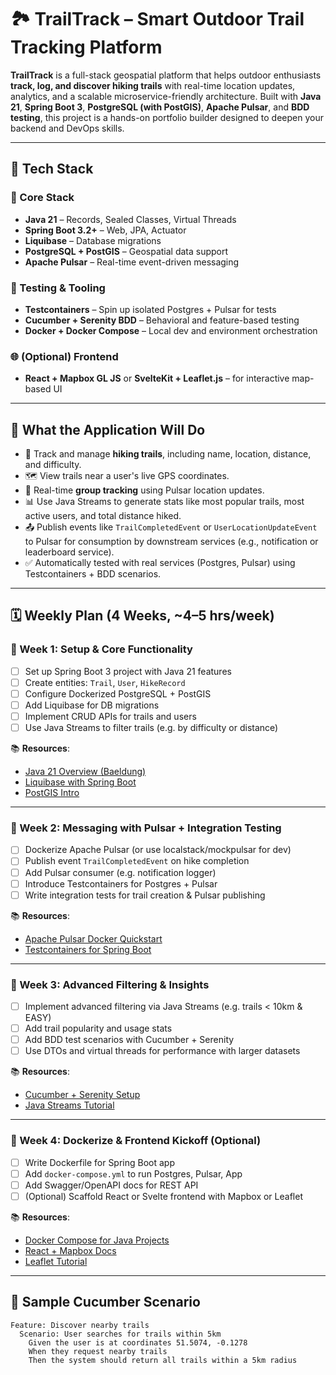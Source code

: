 # 🏞️ TrailTrack – Smart Outdoor Trail Tracking Platform

**TrailTrack** is a full-stack geospatial platform that helps outdoor enthusiasts **track, log, and discover hiking trails** with real-time location updates, analytics, and a scalable microservice-friendly architecture. Built with **Java 21**, **Spring Boot 3**, **PostgreSQL (with PostGIS)**, **Apache Pulsar**, and **BDD testing**, this project is a hands-on portfolio builder designed to deepen your backend and DevOps skills.

---

## 🔧 Tech Stack

### 🧠 Core Stack
- **Java 21** – Records, Sealed Classes, Virtual Threads
- **Spring Boot 3.2+** – Web, JPA, Actuator
- **Liquibase** – Database migrations
- **PostgreSQL + PostGIS** – Geospatial data support
- **Apache Pulsar** – Real-time event-driven messaging

### 🧪 Testing & Tooling
- **Testcontainers** – Spin up isolated Postgres + Pulsar for tests
- **Cucumber + Serenity BDD** – Behavioral and feature-based testing
- **Docker + Docker Compose** – Local dev and environment orchestration

### 🌐 (Optional) Frontend
- **React + Mapbox GL JS** or **SvelteKit + Leaflet.js** – for interactive map-based UI

---

## 📖 What the Application Will Do

- 🚶 Track and manage **hiking trails**, including name, location, distance, and difficulty.
- 🗺️ View trails near a user's live GPS coordinates.
- 🧭 Real-time **group tracking** using Pulsar location updates.
- 📊 Use Java Streams to generate stats like most popular trails, most active users, and total distance hiked.
- 📤 Publish events like `TrailCompletedEvent` or `UserLocationUpdateEvent` to Pulsar for consumption by downstream services (e.g., notification or leaderboard service).
- ✅ Automatically tested with real services (Postgres, Pulsar) using Testcontainers + BDD scenarios.

---

## 🗓️ Weekly Plan (4 Weeks, ~4–5 hrs/week)

### 📌 Week 1: Setup & Core Functionality
- [ ] Set up Spring Boot 3 project with Java 21 features
- [ ] Create entities: `Trail`, `User`, `HikeRecord`
- [ ] Configure Dockerized PostgreSQL + PostGIS
- [ ] Add Liquibase for DB migrations
- [ ] Implement CRUD APIs for trails and users
- [ ] Use Java Streams to filter trails (e.g. by difficulty or distance)

📚 **Resources**:
- [Java 21 Overview (Baeldung)](https://www.baeldung.com/java-21-new-features)
- [Liquibase with Spring Boot](https://www.liquibase.org/blog/springboot-liquibase)
- [PostGIS Intro](https://postgis.net/workshops/postgis-intro/)

---

### 📌 Week 2: Messaging with Pulsar + Integration Testing
- [ ] Dockerize Apache Pulsar (or use localstack/mockpulsar for dev)
- [ ] Publish event `TrailCompletedEvent` on hike completion
- [ ] Add Pulsar consumer (e.g. notification logger)
- [ ] Introduce Testcontainers for Postgres + Pulsar
- [ ] Write integration tests for trail creation & Pulsar publishing

📚 **Resources**:
- [Apache Pulsar Docker Quickstart](https://pulsar.apache.org/docs/next/getting-started-docker/)
- [Testcontainers for Spring Boot](https://www.testcontainers.org/modules/databases/postgres/)

---

### 📌 Week 3: Advanced Filtering & Insights
- [ ] Implement advanced filtering via Java Streams (e.g. trails < 10km & EASY)
- [ ] Add trail popularity and usage stats
- [ ] Add BDD test scenarios with Cucumber + Serenity
- [ ] Use DTOs and virtual threads for performance with larger datasets

📚 **Resources**:
- [Cucumber + Serenity Setup](https://serenity-bdd.github.io/docs/)
- [Java Streams Tutorial](https://www.baeldung.com/java-8-streams)

---

### 📌 Week 4: Dockerize & Frontend Kickoff (Optional)
- [ ] Write Dockerfile for Spring Boot app
- [ ] Add `docker-compose.yml` to run Postgres, Pulsar, App
- [ ] Add Swagger/OpenAPI docs for REST API
- [ ] (Optional) Scaffold React or Svelte frontend with Mapbox or Leaflet

📚 **Resources**:
- [Docker Compose for Java Projects](https://www.baeldung.com/docker-compose-for-spring-boot)
- [React + Mapbox Docs](https://docs.mapbox.com/help/tutorials/use-mapbox-gl-js-with-react/)
- [Leaflet Tutorial](https://leafletjs.com/examples/quick-start/)

---

## 🧪 Sample Cucumber Scenario

```gherkin
Feature: Discover nearby trails
  Scenario: User searches for trails within 5km
    Given the user is at coordinates 51.5074, -0.1278
    When they request nearby trails
    Then the system should return all trails within a 5km radius
